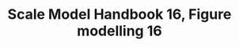 ---
title: "Scale Model Handbook 16, Figure modelling 16"
price: 2100.0
desc: ""
img_path: "/assets/img/MRB SMH16-FM16.jpg"
brand: AK
available: true
special_offer: false
new: false
soon: false
cat: "Knjige,-casopisi,-MERCH"
subcat: "KNJ-AK-Interactive"
subsubcat: ""
sifra: "MRB SMH16-FM16"
---